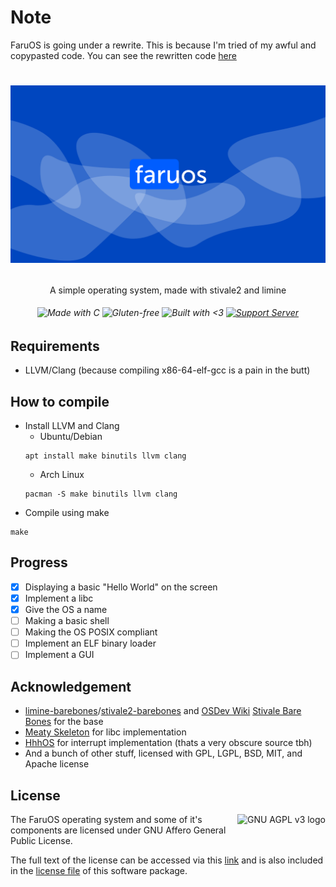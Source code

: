 # Note
FaruOS is going under a rewrite. This is because I'm tried of my awful and copypasted code. You can see the rewritten code [here](https://github.com/leapofazzam123/faruos/tree/rewrite)

# <p align="center">![FaruOS](logo_w_bg.png)</p>
<p align="center">A simple operating system, made with stivale2 and limine</p>

###### <p align="center">![Made with C](https://forthebadge.com/images/badges/made-with-c.svg) ![Gluten-free](https://forthebadge.com/images/badges/gluten-free.svg) ![Built with <3](https://forthebadge.com/images/badges/built-with-love.svg) [![Support Server](https://img.shields.io/discord/870148344205443073.svg?label=&logo=discord&logoColor=ffffff&color=5865F2&style=for-the-badge)](https://discord.gg/KvbDSaF5fr)</p>
<!-- centered image with link doesn't work outside header -->

## Requirements
* LLVM/Clang (because compiling x86-64-elf-gcc is a pain in the butt)

## How to compile
* Install LLVM and Clang
	* Ubuntu/Debian
	```
	apt install make binutils llvm clang
	```
	* Arch Linux
	```
	pacman -S make binutils llvm clang
	```
* Compile using make
```
make
```

## Progress
- [x] Displaying a basic "Hello World" on the screen
- [x] Implement a libc
- [x] Give the OS a name
- [ ] Making a basic shell
- [ ] Making the OS POSIX compliant
- [ ] Implement an ELF binary loader
- [ ] Implement a GUI

## Acknowledgement
* [limine-barebones](https://github.com/limine-bootloader/limine-barebones)/[stivale2-barebones](https://github.com/limine-bootloader/limine-barebones/tree/master/stivale2-barebones) and [OSDev Wiki](https://wiki.osdev.org/) [Stivale Bare Bones](https://wiki.osdev.org/Stivale_Bare_Bones) for the base
* [Meaty Skeleton](https://wiki.osdev.org/Meaty_Skeleton) for libc implementation
* [HhhOS](https://git.hippoz.xyz/tunacangamer/HhhOS/) for interrupt implementation (thats a very obscure source tbh)
* And a bunch of other stuff, licensed with GPL, LGPL, BSD, MIT, and Apache license

## License
<a href="https://www.gnu.org/licenses/agpl-3.0.en.html"><img align="right" height="54" alt="GNU AGPL v3 logo" src="https://upload.wikimedia.org/wikipedia/commons/0/06/AGPLv3_Logo.svg"/></a>
The FaruOS operating system and some of it's components are licensed under GNU Affero General Public License.

The full text of the license can be accessed via this [link](https://www.gnu.org/licenses/agpl-3.0.en.html) and is also included in the [license file](LICENSE) of this software package.
